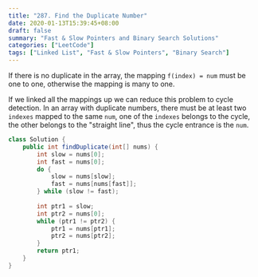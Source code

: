 ```yaml
---
title: "287. Find the Duplicate Number"
date: 2020-01-13T15:39:45+08:00
draft: false
summary: "Fast & Slow Pointers and Binary Search Solutions"
categories: ["LeetCode"]
tags: ["Linked List", "Fast & Slow Pointers", "Binary Search"]
---
```


If there is no duplicate in the array, the mapping `f(index) = num` must be one to one, otherwise the mapping is many to one.

If we linked all the mappings up we can reduce this problem to cycle detection. In an array with duplicate numbers, there must be at least two `indexes` mapped to the same `num`, one of the `indexes` belongs to the cycle, the other belongs to the "straight line", thus the cycle entrance is the `num`.

```java
class Solution {
    public int findDuplicate(int[] nums) {
        int slow = nums[0];
        int fast = nums[0];
        do {
            slow = nums[slow];
            fast = nums[nums[fast]];
        } while (slow != fast);
        
        int ptr1 = slow;
        int ptr2 = nums[0];
        while (ptr1 != ptr2) {
            ptr1 = nums[ptr1];
            ptr2 = nums[ptr2];
        }
        return ptr1;
    }
}
```

